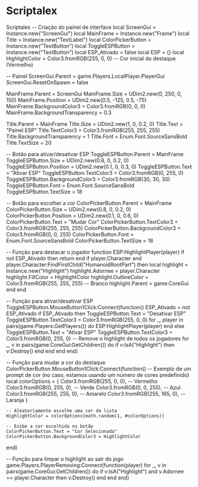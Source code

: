 # Scriptalex
Scriptalex
-- Criação do painel de interface
local ScreenGui = Instance.new("ScreenGui")
local MainFrame = Instance.new("Frame")
local Title = Instance.new("TextLabel")
local ColorPickerButton = Instance.new("TextButton")
local ToggleESPButton = Instance.new("TextButton")
local ESP_Ativado = false
local ESP = {}
local HighlightColor = Color3.fromRGB(255, 0, 0) -- Cor inicial do destaque (Vermelho)

-- Painel
ScreenGui.Parent = game.Players.LocalPlayer.PlayerGui
ScreenGui.ResetOnSpawn = false

MainFrame.Parent = ScreenGui
MainFrame.Size = UDim2.new(0, 250, 0, 150)
MainFrame.Position = UDim2.new(0.5, -125, 0.5, -75)
MainFrame.BackgroundColor3 = Color3.fromRGB(0, 0, 0)
MainFrame.BackgroundTransparency = 0.3

Title.Parent = MainFrame
Title.Size = UDim2.new(1, 0, 0.2, 0)
Title.Text = "Painel ESP"
Title.TextColor3 = Color3.fromRGB(255, 255, 255)
Title.BackgroundTransparency = 1
Title.Font = Enum.Font.SourceSansBold
Title.TextSize = 20

-- Botão para ativar/desativar ESP
ToggleESPButton.Parent = MainFrame
ToggleESPButton.Size = UDim2.new(0.8, 0, 0.2, 0)
ToggleESPButton.Position = UDim2.new(0.1, 0, 0.3, 0)
ToggleESPButton.Text = "Ativar ESP"
ToggleESPButton.TextColor3 = Color3.fromRGB(0, 255, 0)
ToggleESPButton.BackgroundColor3 = Color3.fromRGB(30, 30, 30)
ToggleESPButton.Font = Enum.Font.SourceSansBold
ToggleESPButton.TextSize = 18

-- Botão para escolher a cor
ColorPickerButton.Parent = MainFrame
ColorPickerButton.Size = UDim2.new(0.8, 0, 0.2, 0)
ColorPickerButton.Position = UDim2.new(0.1, 0, 0.6, 0)
ColorPickerButton.Text = "Mudar Cor"
ColorPickerButton.TextColor3 = Color3.fromRGB(255, 255, 255)
ColorPickerButton.BackgroundColor3 = Color3.fromRGB(0, 0, 255)
ColorPickerButton.Font = Enum.Font.SourceSansBold
ColorPickerButton.TextSize = 18

-- Função para destacar o jogador
function ESP:HighlightPlayer(player)
    if not ESP_Ativado then return end
    if player.Character and player.Character:FindFirstChild("HumanoidRootPart") then
        local highlight = Instance.new("Highlight")
        highlight.Adornee = player.Character
        highlight.FillColor = HighlightColor
        highlight.OutlineColor = Color3.fromRGB(255, 255, 255) -- Branco
        highlight.Parent = game.CoreGui
    end
end

-- Função para ativar/desativar ESP
ToggleESPButton.MouseButton1Click:Connect(function()
    ESP_Ativado = not ESP_Ativado
    if ESP_Ativado then
        ToggleESPButton.Text = "Desativar ESP"
        ToggleESPButton.TextColor3 = Color3.fromRGB(255, 0, 0)
        for _, player in pairs(game.Players:GetPlayers()) do
            ESP:HighlightPlayer(player)
        end
    else
        ToggleESPButton.Text = "Ativar ESP"
        ToggleESPButton.TextColor3 = Color3.fromRGB(0, 255, 0)
        -- Remove o highlight de todos os jogadores
        for _, v in pairs(game.CoreGui:GetChildren()) do
            if v:IsA("Highlight") then
                v:Destroy()
            end
        end
    end
end)

-- Função para mudar a cor do destaque
ColorPickerButton.MouseButton1Click:Connect(function()
    -- Exemplo de um prompt de cor (no caso, estamos usando um número de cores predefinido)
    local colorOptions = {
        Color3.fromRGB(255, 0, 0), -- Vermelho
        Color3.fromRGB(0, 255, 0), -- Verde
        Color3.fromRGB(0, 0, 255), -- Azul
        Color3.fromRGB(255, 255, 0), -- Amarelo
        Color3.fromRGB(255, 165, 0), -- Laranja
    }
    
    -- Aleatoriamente escolhe uma cor da lista
    HighlightColor = colorOptions[math.random(1, #colorOptions)]
    
    -- Exibe a cor escolhida no botão
    ColorPickerButton.Text = "Cor Selecionada"
    ColorPickerButton.BackgroundColor3 = HighlightColor
end)

-- Função para limpar o highlight ao sair do jogo
game.Players.PlayerRemoving:Connect(function(player)
    for _, v in pairs(game.CoreGui:GetChildren()) do
        if v:IsA("Highlight") and v.Adornee == player.Character then
            v:Destroy()
        end
    end
end)
